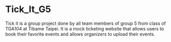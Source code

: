 # Tick_It_G5
Tick it is a group project done by all team members of group 5 from class of TGA104 at Tibame Taipei. It is a mock ticketing website that allows users to book their favorite events and allows organizers to upload their events.
